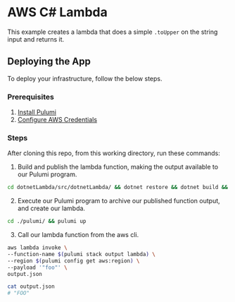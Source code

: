 # AWS C# Lambda
This example creates a lambda that does a simple `.toUpper` on the string input and returns it. 

## Deploying the App

To deploy your infrastructure, follow the below steps.

### Prerequisites

1. [Install Pulumi](https://www.pulumi.com/docs/get-started/install/)
2. [Configure AWS Credentials](https://www.pulumi.com/docs/intro/cloud-providers/aws/setup/)

### Steps

After cloning this repo, from this working directory, run these commands:

1. Build and publish the lambda function, making the output available to our Pulumi program. 

```bash
cd dotnetLambda/src/dotnetLambda/ && dotnet restore && dotnet build && dotnet publish && cd ../../../
```

2. Execute our Pulumi program to archive our published function output, and create our lambda. 
```bash
cd ./pulumi/ && pulumi up
```

3. Call our lambda function from the aws cli.
```bash
aws lambda invoke \
--function-name $(pulumi stack output lambda) \
--region $(pulumi config get aws:region) \
--payload '"foo"' \
output.json

cat output.json
# "FOO"
```